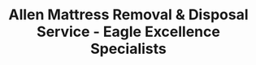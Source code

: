 ---
layout: location.njk
title: Allen Mattress Removal & Disposal Service - Eagle Excellence Specialists
description: Professional mattress removal in Allen, TX. Next-day pickup  Dallas suburb's premier service for Eagle Stadium families, Twin Creeks communities, and Allen ISD excellence.
permalink: /mattress-removal/texas/dallas/allen/
city: Allen
state: Texas
stateSlug: texas
parentMetro: "Dallas"
tier: 4
coordinates:
  lat: 33.1031
  lng: -96.6706
pricing:
  startingPrice: 125
  single: 125
  queen: 125
  king: 135
  boxSpring: 30
neighborhoods:
  - name: "Twin Creeks"
    zipCodes: ["75013"]
  - name: "Estates of Twin Creeks"
    zipCodes: ["75013"]
  - name: "StarCreek"
    zipCodes: ["75013"]
  - name: "Waterford Crossing"
    zipCodes: ["75013"]
  - name: "Beacon Hill"
    zipCodes: ["75013"]
  - name: "The Farm"
    zipCodes: ["75013"]
  - name: "Watters Creek Area"
    zipCodes: ["75013"]
  - name: "Summerfield"
    zipCodes: ["75002"]
  - name: "Morningside"
    zipCodes: ["75002"]
  - name: "Fountain Park"
    zipCodes: ["75002"]
  - name: "Bethany Creek"
    zipCodes: ["75013"]
  - name: "Creekside"
    zipCodes: ["75002"]
  - name: "Preston Meadow"
    zipCodes: ["75013"]
  - name: "Villages of Allen"
    zipCodes: ["75013"]
  - name: "Heritage Park"
    zipCodes: ["75002"]
zipCodes: 
  - "75002"
  - "75013"
recyclingPartners:
  - "Community Waste Disposal (CWD)"
  - "North Texas Municipal Water District"
  - "Collin County Recycling"
  - "Dallas Area Regional Waste"
  - "Texas Campaign for the Environment"
localRegulations: "Allen provides weekly trash collection through Community Waste Disposal (CWD) with bulk item pickup services available for mattresses up to 8 feet and under 150 pounds. Additional fees apply for special collection services. The city's 113,300 residents across 690+ residential communities benefit from coordinated waste management, though scheduling around Community Waste Disposal's availability and Allen ISD's demanding academic schedules creates timing challenges that our professional next-day service eliminates entirely."
nearbyCities:
  - name: "Dallas"
    slug: "dallas"
    isSuburb: false
    distance: "20"
  - name: "Plano"
    slug: "dallas/plano"
    isSuburb: true
    distance: "8"
  - name: "Frisco"
    slug: "dallas/frisco"
    isSuburb: true
    distance: "12"
  - name: "McKinney"
    slug: "dallas/mckinney"
    isSuburb: true
    distance: "15"
  - name: "Richardson"
    slug: "dallas/richardson"
    isSuburb: true
    distance: "18"

reviews:
  count: 489
  featured:
    - reviewer: "Tom R."
      rating: 4
      text: "Needed to get rid of two old mattresses quickly. They came the next day and handled everything. Fair price."
      neighborhood: "Twin Creeks"
    - reviewer: "Jennifer K."
      rating: 5
      text: "My kids outgrew their bunk beds and these guys made disposal so easy. No hassle at all."
      neighborhood: "The Farm"
    - reviewer: "Michael R."
      rating: 4
      text: "Called on Tuesday, picked up Wednesday. Simple process and the guys were professional."
      neighborhood: "Watters Creek Area"
    - reviewer: "Sarah L."
      rating: 5
      text: "Renovating our guest room and needed the old mattress gone. Quick pickup and reasonable cost."
      neighborhood: "Summerfield"
    - reviewer: "David C."
      rating: 4
      text: "Good experience overall. They showed up when promised and got the job done without any drama."
      neighborhood: "Estates of Twin Creeks"
faqs:
  - question: "How quickly can you remove mattresses throughout Allen?"
    answer: "Next-day service across all Allen neighborhoods, from Twin Creeks estates to The Farm development, accommodating Allen ISD schedules, Eagle Stadium events, and the demanding pace of Dallas's premier family suburb."
  - question: "Do you serve all Allen neighborhoods and master-planned communities?"
    answer: "Complete coverage across Allen's 690+ residential communities, from Twin Creeks golf course estates to Watters Creek luxury developments, including all ZIP codes 75002-75013 throughout Collin County's most prestigious suburb."
  - question: "What's included in your $125 Allen pickup fee?"
    answer: "Base price covers pickup, loading, transportation, and eco-friendly recycling for one mattress. Box springs add $30 each. Allen ISD family and Eagle Stadium supporter discounts available."
  - question: "How does this compare to Allen's Community Waste Disposal service?"
    answer: "We eliminate the need for CWD scheduling, avoid weight restrictions and measurement requirements, and provide immediate next-day pickup without coordination with weekly collection timing or additional fee complications."
  - question: "Can you handle Allen's luxury community requirements?"
    answer: "Yes, we specialize in master-planned community protocols in Twin Creeks, The Farm, and Watters Creek developments, understanding HOA requirements, gated community access, and the premium service standards expected in Dallas's most affluent family suburb."
  - question: "Do you accommodate Allen ISD and Eagle Stadium schedules?"
    answer: "Absolutely. We serve Allen's 19,800 students and families with flexible scheduling around Allen High School events, Eagle Stadium games, band competitions, and the academic excellence demands that define this premier Dallas suburb."
  - question: "Are you licensed for waste removal in Collin County?"
    answer: "We maintain all required Texas and Collin County permits with comprehensive insurance, providing compliant disposal through our nationwide recycling network that meets state environmental standards."
  - question: "Do you serve Allen's diverse professional community?"
    answer: "Yes, we accommodate Allen's highly educated workforce (60%+ college graduates) with scheduling that respects Dallas commuting patterns, corporate relocations, and the professional demands of Collin County's fastest-growing family community."
  - question: "What payment methods do you accept in Allen?"
    answer: "All major credit cards, cash, corporate billing, and invoicing options for families, professionals, Allen ISD staff, and local businesses throughout the Eagle Stadium community."
  - question: "Can you coordinate with luxury home and estate requirements?"
    answer: "Yes, we work with Twin Creeks country club members, luxury estate owners, and high-end master-planned communities to provide white-glove service that matches Allen's reputation as Dallas's premier family suburb."
schema:
  "@type": "LocalBusiness"
  name: "A Bedder World Allen"
  address:
    "@type": "PostalAddress"
    addressLocality: "Allen"
    addressRegion: "TX"
    addressCountry: "US"
  geo:
    "@type": "GeoCoordinates" 
    latitude: 33.1031
    longitude: -96.6706
  telephone: "(720) 263-6094"
  priceRange: "$125-$180"
  aggregateRating:
    "@type": "AggregateRating"
    ratingValue: 4.9
    reviewCount: 489
pageContent:
  heroDescription: "Professional mattress removal serving Allen's premier family communities with reliable next-day pickup. Licensed and insured with over 1 million mattresses recycled nationwide. We handle everything from Twin Creeks estates to The Farm development - book online today!"
  
  aboutService: "Our mattress removal service serves Allen's 113,300 residents across 690+ residential communities, from Twin Creeks estates to The Farm development. Unlike coordinating with Community Waste Disposal's bulk pickup schedule and weight restrictions, we provide direct next-day pickup through a single appointment. Families in master-planned communities benefit from service that understands HOA protocols, while all residents receive professional care throughout the Dallas metroplex. Each collected mattress flows through our national recycling network with 80% of materials recovered for manufacturing reuse."

  serviceAreasIntro: "Professional mattress pickup serves all Allen communities from Twin Creeks estates to The Farm development, coordinating with community protocols and family schedules. From Watters Creek to established Summerfield neighborhoods, our operations understand Allen's requirements as a premier Dallas suburb."

  regulationsCompliance: "Our service eliminates municipal coordination challenges - no CWD scheduling, no weight restrictions, no additional fees, and no weekly collection timing constraints. We provide immediate next-day pickup with transparent pricing for Allen residents who demand convenience."

  environmentalImpact: "Our mattress recycling initiative has diverted 5,867 mattresses from Collin County landfills, saving approximately 352 cubic yards of landfill space while recovering over 47 tons of materials. Steel springs support construction applications, foam becomes padding for various projects, and textile materials gain new purpose through advanced processing. Each recycled mattress prevents 40 pounds of waste from entering local landfills, supporting Allen's environmental commitment and sustainable community development."

  howItWorksScheduling: "Flexible scheduling respects Allen's family-centered community patterns and Dallas commuting demands, accommodating Allen ISD academic excellence schedules, Eagle Stadium events, Twin Creeks country club activities, and the practical demands of Collin County's most successful suburban lifestyle."

  howItWorksService: "Licensed pickup teams understand master-planned community protocols and luxury estate requirements, handling all Collin County disposal requirements with regional expertise and professional efficiency tailored to Allen's unique academic excellence character and Dallas suburb premium standards."

  howItWorksDisposal: "Each mattress connects to our nationwide recycling network's proven processing capabilities, where Texas environmental standards guide component recovery through sustainable manufacturing partnerships that support regional conservation and Allen's commitment to environmental responsibility throughout the Dallas metropolitan region and North Texas corridor."

  sidebarStats:
    mattressesRemoved: "5,867"

  uniqueContent: "Allen presents mattress removal opportunities that reflect its extraordinary position as Dallas's premier family suburb and North Texas's academic and athletic excellence capital, where Eagle Stadium's $60 million facility creates America's most impressive high school sports complex alongside 113,300 residents in 690+ residential communities that balance luxury living with educational achievement throughout Dallas's most prestigious suburban destination.

Our professional service integrates with Allen's unique character shaped by academic excellence and comprehensive family-focused community development. The concentration of highly educated professionals (60%+ college graduates), Allen ISD families, Eagle Stadium supporters, and luxury community residents creates service considerations requiring coordination with master-planned community protocols, academic schedule demands, and the scheduling complexity of Dallas's most successful suburban workforce and family community.

Twin Creeks and luxury development integration distinguishes Allen from typical Dallas suburbs. The championship golf course estates, The Farm's innovative mixed-use development, and Watters Creek's premium shopping and dining district, combined with direct Dallas access via US-75 and Highway 121, creates service demands requiring appreciation for Allen's role as Dallas's family excellence destination while serving modern convenience expectations throughout these geographically beautiful and strategically located properties.

Eagle Stadium legacy and academic excellence create unique service opportunities requiring respectful engagement with Allen's authentic suburban identity and the community traditions that define North Texas's most successful family-oriented development. The Grammy Signature Gold Allen High School programs, five-time state football championships, and 17,000+ seat Eagle Stadium traditions require professional service understanding both academic achievement priorities and the lifestyle demands that define this remarkable Dallas suburban excellence destination.

Master-planned community luxury and family focus create service opportunities requiring protocols that match Allen's reputation as home to Dallas's most exclusive suburban residential communities. The concentration of Twin Creeks country club members, luxury estate properties, and premium family amenities requires professional service understanding both white-glove service expectations and the sophisticated lifestyle demands throughout these distinguished Allen neighborhoods.

Our transparent pricing applies consistently across Allen's diverse community character, from Twin Creeks championship estates to The Farm innovative development to established Summerfield family neighborhoods. This approach reflects our commitment to serving Dallas's premier family suburb with professional excellence matching the academic standards, athletic achievement, and suburban sophistication that define this remarkable North Texas family excellence destination and Dallas metro area's most prestigious suburban community."
---